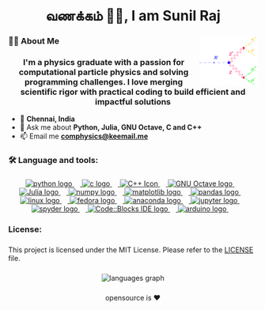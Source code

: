 <br clear="both">

<h1 align="center">வணக்கம் 🙏🏽, I am Sunil Raj</h1>

###

<img align="right" height="100" src="page_structure/Higgs_Decay.png"  />

###

<h3 align="left">👩‍💻  About Me</h3>

###

<h3 align="center">I'm a physics graduate with a passion for computational particle physics and solving programming challenges. I love merging scientific rigor with practical coding to build efficient and impactful solutions</h3>

- 📌 **Chennai, India**
- 💬 Ask me about **Python, Julia, GNU Octave, C and C++**
- 📫 Email me **comphysics@keemail.me**

###

<h3 align="left">🛠 Language and tools:</h3>

###

<div align="center">
  <a href="https://www.python.org/" target="_blank" rel="noreferrer">
  <img src="https://cdn.jsdelivr.net/gh/devicons/devicon/icons/python/python-original.svg" height="42" alt="python logo"  />
  <img width="12" /> </a>
  <a href="http://www.open-std.org/jtc1/sc22/wg14/" target="_blank" rel="noreferrer">
  <img src="https://cdn.jsdelivr.net/gh/devicons/devicon/icons/c/c-original.svg" height="42" alt="c logo"  />
  <img width="12" /> </a>
  <a href="https://isocpp.org/" target="_blank" rel="noreferrer">
  <img src="https://cdn.jsdelivr.net/gh/devicons/devicon/icons/cplusplus/cplusplus-original.svg" height="42" alt="C++ Icon"  />
  <img width="12" /> </a>
  <a href="https://https://octave.org/" target="_blank" rel="noreferrer">
  <img src="https://octave.org/img/octave-logo.svg" height="42" alt="GNU Octave logo"  />
  <img width="12" /> </a>
  <a href="https://julialang.org/" target="_blank" rel="noreferrer">
  <img src="https://julialang.org/assets/infra/logo.svg" height="42" alt="Julia logo"  />
  <img width="12" /> </a>
  <a href="https://numpy.org/" target="_blank" rel="noreferrer">
  <img src="https://cdn.jsdelivr.net/gh/devicons/devicon/icons/numpy/numpy-original.svg" height="42" alt="numpy logo"  />
  <img width="12" /> </a>
 <a href="https://matplotlib.org/" target="_blank" rel="noreferrer">
  <img src="https://matplotlib.org/_static/images/logo2.svg" height="42" alt="matplotlib logo" />
  <img width="12" /> </a>
 <a href="https://pandas.pydata.org/" target="_blank" rel="noreferrer">
  <img src="https://pandas.pydata.org/static/img/pandas_white.svg" height="42" alt="pandas logo" />
  <img width="12" /> </a>
  <a href="https://www.kernel.org/" target="_blank" rel="noreferrer">
  <img src="https://cdn.jsdelivr.net/gh/devicons/devicon/icons/linux/linux-original.svg" height="42" alt="linux logo"  />
  <img width="12" /> </a>
  <a href="https://fedoraproject.org/" target="_blank" rel="noreferrer">
  <img src="https://cdn.jsdelivr.net/gh/devicons/devicon/icons/fedora/fedora-original.svg" height="42" alt="fedora logo"  />
  <img width="12" /> </a>
  <a href="https://www.anaconda.com/" target="_blank" rel="noreferrer">
  <img src="https://cdn.jsdelivr.net/gh/devicons/devicon/icons/anaconda/anaconda-original-wordmark.svg" height="42" alt="anaconda logo"  />
  <img width="12" /> </a>
  <a href="https://jupyter.org/" target="_blank" rel="noreferrer">
  <img src="https://cdn.jsdelivr.net/gh/devicons/devicon/icons/jupyter/jupyter-original-wordmark.svg" height="42" alt="jupyter logo"  />
  <img width="12" /> </a>
  <a href="https://www.spyder-ide.org/" target="_blank" rel="noreferrer">
  <img src="https://upload.wikimedia.org/wikipedia/commons/thumb/7/7e/Spyder_logo.svg/1000px-Spyder_logo.svg.png" height="42" alt="spyder logo"  />
  <img width="12" /> </a>
  <a href="https://www.codeblocks.org" target="_blank" rel="noreferrer">
  <img src="https://www.codeblocks.org/images/logo160.png" height="42" alt="Code::Blocks IDE logo" />
  <img width="12" alt="" /> </a>
  <a href="https://www.arduino.cc/" target="_blank" rel="noreferrer">
  <img src="https://cdn.jsdelivr.net/gh/devicons/devicon/icons/arduino/arduino-original-wordmark.svg" height="42" alt="arduino logo"  />
  <img width="12" /> </a>
</div>

###

<h3 align="left">License:</h3>

###

  This project is licensed under the MIT License. Please refer to the [LICENSE](https://github.com/sr-comphysics/sr-comphysics.github.io/blob/main/LICENSE) file.

###

<div align="center">
  <img src="https://github-readme-stats.vercel.app/api/top-langs?username=sr-comphysics&locale=en&hide_title=false&layout=compact&card_width=320&langs_count=5&theme=blue-green&hide_border=true&order=2" height="138" alt="languages graph"  />
</div>

###

<p align="center">opensource is ❤️</p>

###
